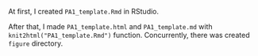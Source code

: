 At first, I created `PA1_template.Rmd` in RStudio.

After that, I made `PA1_template.html` and `PA1_template.md`  with `knit2html("PA1_template.Rmd")` function.
Concurrently, there was created `figure` directory.
